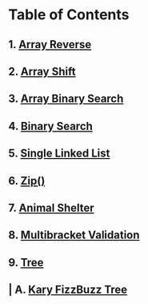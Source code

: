 # Table of Contents

## 1. [Array Reverse](/java-code-challenges/CC-READMEs/array_reverse.md)

## 2. [Array Shift](/java-code-challenges/CC-READMEs/array_shift.md)

## 3. [Array Binary Search](/java-code-challenges/CC-READMEs/array_binary_search.md)

## 4. [Binary Search](/java-code-challenges/CC-READMEs/binary_search.md)

## 5. [Single Linked List](/java-code-challenges/single-linked-list.md)

## 6. [Zip()](/java-code-challenges/zip.md)

## 7. [Animal Shelter](/java-code-challenges/CC-READMEs/animal_shelter.md)

## 8. [Multibracket Validation](/java-code-challenges/CC-READMEs/multibracket-validation.md)

## 9. [Tree](/java-code-challenges/CC-READMEs/Tree.md)
## | A. [Kary FizzBuzz Tree](/java-code-challenges/CC-READMEs/K-ary_Tree.md)
